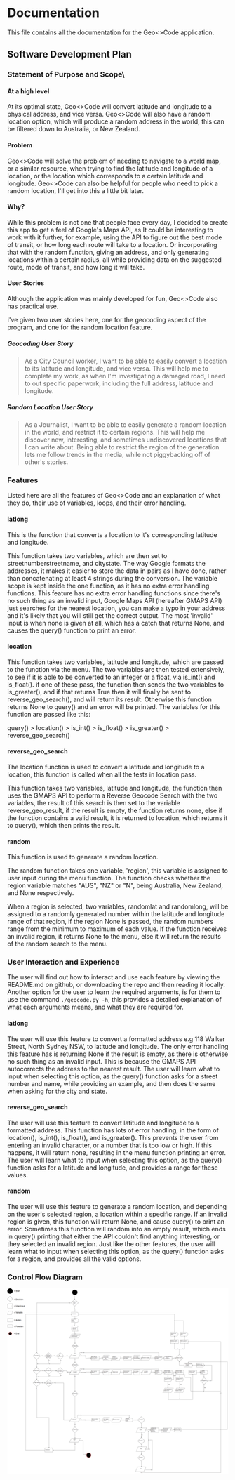 # Documentation

This file contains all the documentation for the Geo<>Code application.



## Software Development Plan



### Statement of Purpose and Scope\




#### At a high level

At its optimal state, Geo<>Code will convert latitude and longitude to a physical address, and vice versa. Geo<>Code will also have a random location option, which will produce a random address in the world, this can be filtered down to Australia, or New Zealand.



#### Problem

Geo<>Code will solve the problem of needing to navigate to a world map, or a similar resource, when trying to find the latitude and longitude of a location, or the location which corresponds to a certain latitude and longitude. Geo<>Code can also be helpful for people who need to pick a random location, I'll get into this a little bit later.



#### Why?

While this problem is not one that people face every day, I decided to create this app to get a feel of Google's Maps API, as It could be interesting to work with it further, for example, using the API to figure out the best mode of transit, or how long each route will take to a location. Or incorporating that with the random function, giving an address, and only generating locations within a certain radius, all while providing data on the suggested route, mode of transit, and how long it will take.



#### User Stories

Although the application was mainly developed for fun, Geo<>Code also has practical use.

I've given two user stories here, one for the geocoding aspect of the program, and one for the random location feature.



##### Geocoding User Story

> As a City Council worker, I want to be able to easily convert a location to its latitude and longitude, and vice versa. This will help me to complete my work, as when I'm investigating a damaged road, I need to out specific paperwork, including the full address, latitude and longitude.



##### Random Location User Story

> As a Journalist, I want to be able to easily generate a random location in the world, and restrict it to certain regions. This will help me discover new, interesting, and sometimes undiscovered locations that I can write about. Being able to restrict the region of the generation lets me follow trends in the media, while not piggybacking off of other's stories.







### Features

Listed here are all the features of Geo<>Code and an explanation of what they do, their use of variables, loops, and their error handling.



#### latlong

This is the function that converts a location to it's corresponding latitude and longitude.

This function takes two variables, which are then set to streetnumberstreetname, and citystate. The way Google formats the addresses, it makes it easier to store the data in pairs as I have done, rather than concatenating at least 4 strings during the conversion. The variable scope is kept inside the one function, as it has no extra error handling functions. This feature has no extra error handling functions since there's no such thing as an invalid input, Google Maps API (hereafter GMAPS API) just searches for the nearest location, you can make a typo in your address and it's likely that you will still get the correct output. The most 'invalid' input is when none is given at all, which has a catch that returns None, and causes the query() function to print an error.



#### location

This function takes two variables, latitude and longitude, which are passed to the function via the menu. The two variables are then tested extensively, to see if it is able to be converted to an integer or a float, via is_int() and is_float(). if one of these pass, the function then sends the two variables to is_greater(), and if that returns True then it will finally be sent to reverse_geo_search(), and will return its result. Otherwise this function returns None to query() and an error will be printed. The variables for this function are passed like this:

query() > location() > is_int() > is_float() > is_greater() > reverse_geo_search()





#### reverse_geo_search

The location function is used to convert a latitude and longitude to a location, this function is called when all the tests in location pass.

This function takes two variables, latitude and longitude, the function then uses the GMAPS API to perform a Reverse Geocode Search with the two variables, the result of this search is then set to the variable reverse_geo_result, if the result is empty, the function returns none, else if the function contains a valid result, it is returned to location, which returns it to query(), which then prints the result.



#### random

This function is used to generate a random location.



The random function takes one variable, 'region', this variable is assigned to user input during the menu function. The function checks whether the region variable matches "AUS", "NZ" or "N", being Australia, New Zealand, and None respectively.

When a region is selected, two variables, randomlat and randomlong, will be assigned to a randomly generated number within the latitude and longitude range of that region, if the region None is passed, the random numbers range from the minimum to maximum of each value. If the function receives an invalid region, it returns None to the menu, else it will return the results of the random search to the menu.



### User Interaction and Experience

The user will find out how to interact and use each feature by viewing the README.md on github, or downloading the repo and then reading it locally. Another option for the user to learn the required arguments, is for them to use the command `./geocode.py -h`, this provides a detailed explanation of what each arguments means, and what they are required for.



#### latlong

The user will use this feature to convert a formatted address e.g 118 Walker Street, North Sydney NSW, to latitude and longitude. The only error handling this feature has is returning None if the result is empty, as there is otherwise no such thing as an invalid input. This is because the GMAPS API autocorrects the address to the nearest result. The user will learn what to input when selecting this option, as the query() function asks for a street number and name, while providing an example, and then does the same when asking for the city and state.



#### reverse_geo_search

The user will use this feature to convert latitude and longitude to a formatted address. This function has lots of error handling, in the form of location(), is_int(), is_float(), and is_greater(). This prevents the user from entering an invalid character, or a number that is too low or high. If this happens, it will return none, resulting in the menu function printing an error. The user will learn what to input when selecting this option, as the query() function asks for a latitude and longitude, and provides a range for these values.



#### random

The user will use this feature to generate a random location, and depending on the user's selected region, a location within a specific range. If an invalid region is given, this function will return None, and cause query() to print an error. Sometimes this function will random into an empty result, which ends in query() printing that either the API couldn't find anything interesting, or they selected an invalid region. Just like the other features, the user will learn what to input when selecting this option, as the query() function asks for a region, and provides all the valid options.





### Control Flow Diagram



![GMaps](docs/GMaps.png)











##### 































 